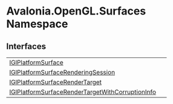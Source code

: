 # Avalonia.OpenGL.Surfaces Namespace






## Interfaces
<table>
<tr>
<td><a href="T_Avalonia_OpenGL_Surfaces_IGlPlatformSurface">IGlPlatformSurface</a></td>
<td> </td>
</tr>
<tr>
<td><a href="T_Avalonia_OpenGL_Surfaces_IGlPlatformSurfaceRenderingSession">IGlPlatformSurfaceRenderingSession</a></td>
<td> </td>
</tr>
<tr>
<td><a href="T_Avalonia_OpenGL_Surfaces_IGlPlatformSurfaceRenderTarget">IGlPlatformSurfaceRenderTarget</a></td>
<td> </td>
</tr>
<tr>
<td><a href="T_Avalonia_OpenGL_Surfaces_IGlPlatformSurfaceRenderTargetWithCorruptionInfo">IGlPlatformSurfaceRenderTargetWithCorruptionInfo</a></td>
<td> </td>
</tr>
</table>